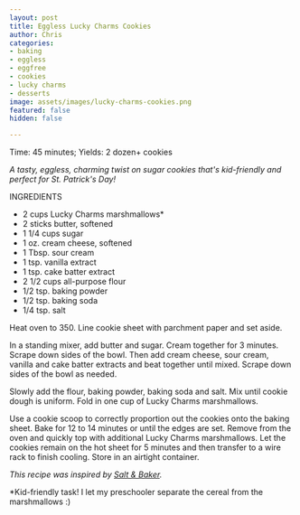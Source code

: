 ```yaml
---
layout: post
title: Eggless Lucky Charms Cookies
author: Chris
categories:
- baking
- eggless
- eggfree
- cookies
- lucky charms
- desserts
image: assets/images/lucky-charms-cookies.png
featured: false
hidden: false

---
```

Time: 45 minutes; Yields: 2 dozen+ cookies

_A tasty, eggless, charming twist on sugar cookies that's kid-friendly and perfect for St. Patrick's Day!_ 

INGREDIENTS

* 2 cups Lucky Charms marshmallows*
* 2 sticks butter, softened
* 1 1/4 cups sugar
* 1 oz. cream cheese, softened
* 1 Tbsp. sour cream
* 1 tsp. vanilla extract
* 1 tsp. cake batter extract
* 2 1/2 cups all-purpose flour
* 1/2 tsp. baking powder
* 1/2 tsp. baking soda
* 1/4 tsp. salt

Heat oven to 350. Line cookie sheet with parchment paper and set aside.

In a standing mixer, add butter and sugar. Cream together for 3 minutes. Scrape down sides of the bowl. Then add cream cheese, sour cream, vanilla and cake batter extracts and beat together until mixed. Scrape down sides of the bowl as needed.

Slowly add the flour, baking powder, baking soda and salt. Mix until cookie dough is uniform. Fold in one cup of Lucky Charms marshmallows. 

Use a cookie scoop to correctly proportion out the cookies onto the baking sheet. Bake for 12 to 14 minutes or until the edges are set. Remove from the oven and quickly top with additional Lucky Charms marshmallows. Let the cookies remain on the hot sheet for 5 minutes and then transfer to a wire rack to finish cooling. Store in an airtight container.

_This recipe was inspired by_ [_Salt & Baker_](https://saltandbaker.com/lucky-charms-cookies/)_._ 

\*Kid-friendly task! I let my preschooler separate the cereal from the marshmallows :)